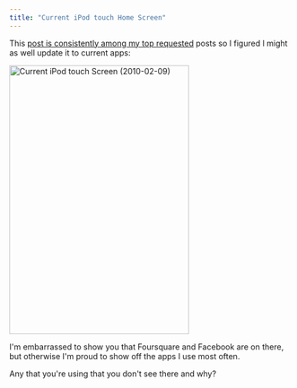 ```yaml
---
title: "Current iPod touch Home Screen"
---
```

<p>This <a href="https://chrisenns.com/2008/07/17/current-ipod-touch-screen-layout/">post is consistently among my top requested</a> posts so I figured I might as well update it to current apps:</p>
<p><a href="https://www.flickr.com/photos/lemon/4343681507/" class="tt-flickr tt-flickr-Medium" title="Current iPod touch Screen (2010-02-09)"><img class="alignnone" src="https://farm3.static.flickr.com/2705/4343681507_5a4b676696.jpg" alt="Current iPod touch Screen (2010-02-09)" width="320" height="480" /></a></p>
<p>I'm embarrassed to show you that Foursquare and Facebook are on there, but otherwise I'm proud to show off the apps I use most often.</p>
<p>Any that you're using that you don't see there and why?</p>
